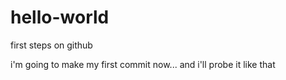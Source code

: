hello-world
===========

first steps on github

i'm going to make my first commit now... and i'll probe it like that
